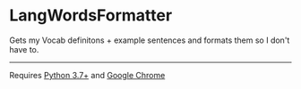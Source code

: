 # LangWordsFormatter

Gets my Vocab definitons + example sentences and formats them so I don't have to.
___________________________________________________________________________________________________________________________________________________________________________________

Requires [Python 3.7+](https://www.python.org/downloads/) and [Google Chrome](https://www.google.com/chrome/)
